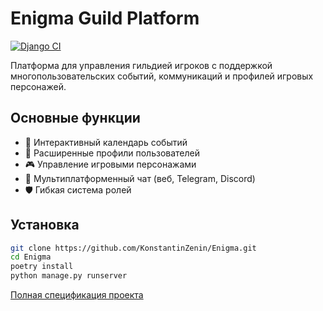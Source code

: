 # Enigma Guild Platform

[![Django CI](https://github.com/KonstantinZenin/Enigma/actions/workflows/django.yml/badge.svg)](https://github.com/KonstantinZenin/Enigma/actions/workflows/django.yml)

Платформа для управления гильдией игроков с поддержкой многопользовательских событий, коммуникаций и профилей игровых персонажей.

## Основные функции
- 📅 Интерактивный календарь событий
- 👥 Расширенные профили пользователей
- 🎮 Управление игровыми персонажами
- 💬 Мультиплатформенный чат (веб, Telegram, Discord)
- 🛡️ Гибкая система ролей

## Установка
```bash
git clone https://github.com/KonstantinZenin/Enigma.git
cd Enigma
poetry install
python manage.py runserver
```

[Полная спецификация проекта](PROJECT_SPEC.md)
